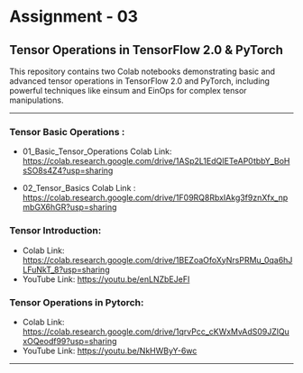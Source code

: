 # Assignment - 03


## Tensor Operations in TensorFlow 2.0 & PyTorch
This repository contains two Colab notebooks demonstrating basic and advanced tensor operations in TensorFlow 2.0 and PyTorch, including powerful techniques like einsum and EinOps for complex tensor manipulations.


---

### Tensor Basic Operations :
- 01_Basic_Tensor_Operations Colab Link: https://colab.research.google.com/drive/1ASp2L1EdQIETeAP0tbbY_BoHsSO8s4Z4?usp=sharing

- 02_Tensor_Basics Colab Link : https://colab.research.google.com/drive/1F09RQ8RbxIAkg3f9znXfx_npmbGX6hGR?usp=sharing
  
  
### Tensor Introduction:
- Colab Link: https://colab.research.google.com/drive/1BEZoaOfoXyNrsPRMu_0qa6hJLFuNkT_8?usp=sharing
- YouTube Link: https://youtu.be/enLNZbEJeFI
   
### Tensor Operations in Pytorch:
- Colab Link: https://colab.research.google.com/drive/1qrvPcc_cKWxMvAdS09JZlQuxOQeodf99?usp=sharing
- YouTube Link: https://youtu.be/NkHWByY-6wc

---

